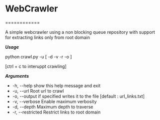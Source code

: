 # WebCrawler
============

A simple webcrawler using a non blocking queue repository 
with support for extracting links only from root domain

***Usage***

 python crawl.py -u <url> [ -d <depth> -v  -r -o <filename> ] 

 [ctrl + c to interuppt crawling]

***Arguments***
-  -h, --help            show this help message and exit
-  -u, --url             Root url to crawl
-  -o, --output          if specified writes it to the file [default : url_links.txt]
-  -v, --verbose         Enable maximum verbosity
-  -d, --depth           Maximum depth to traverse
-  -r, --restricted      Restrict links to root domain
